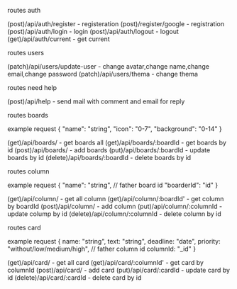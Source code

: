 routes auth

(post)/api/auth/register - registeration
(post)/register/google - registration
(post)/api/auth/login - login
(post)/api/auth/logout - logout
(get)/api/auth/current - get current

routes users

(patch)/api/users/update-user - change avatar,change name,change email,change password
(patch)/api/users/thema - change thema 

routes need help

(post)/api/help - send mail with comment and email for reply

routes boards

example request
{
"name": "string",
"icon": "0-7",
"background": "0-14"
}

(get)/api/boards/ - get boards all
(get)/api/boards/:boardId - get boards by id
(post)/api/boards/ - add boards
(put)/api/boards/:boardId - update boards by id
(delete)/api/boards/:boardId - delete boards by id

routes column

example request
{
"name": "string",
// father board id
"boarderId": "id"
}

(get)/api/column/ - get all column
(get)/api/column/:boardId' - get column by boardId
(post)/api/column/ - add column
(put)/api/column/:columnId - update colump by id
(delete)/api/column/:columnId - delete column by id

routes card

example request
{
name: "string",
text: "string",
deadline: "date",
priority: "without/low/medium/high",
// father column id
columnId: "\_id"
}

(get)/api/card/ - get all card
(get)/api/card/:columnId' - get card by columnId
(post)/api/card/ - add card
(put)/api/card/:cardId - update card by id
(delete)/api/card/:cardId - delete card by id
